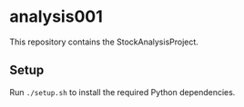 # analysis001

This repository contains the StockAnalysisProject.

## Setup

Run `./setup.sh` to install the required Python dependencies.
